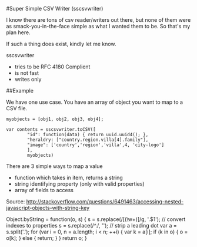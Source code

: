 #Super Simple CSV Writer (sscsvwriter)

I know there are tons of csv reader/writers out there, but none of them were as
smack-you-in-the-face simple as what I wanted them to be. So that's my plan here.

If such a thing does exist, kindly let me know. 

sscsvwriter
* tries to be RFC 4180 Complient
* is not fast
* writes only

##Example

We have one use case. You have an array of object you want to map to a CSV file.

```
myobjects = [obj1, obj2, obj3, obj4];

var contents = sscsvwriter.toCSV([
        "id": function(data) { return uuid.uuid4(); },
        "heraldry: ["country.region.villa[4].family"],
        "image": ['country','region','villa',4, 'city-logo']
        ],
        myobjects)

```

There are 3 simple ways to map a value
* function which takes in item, returns a string
* string identifying property (only with valid properties)
* array of fields to access



Source:  http://stackoverflow.com/questions/6491463/accessing-nested-javascript-objects-with-string-key

Object.byString = function(o, s) {
    s = s.replace(/\[(\w+)\]/g, '.$1'); // convert indexes to properties
    s = s.replace(/^\./, '');           // strip a leading dot
    var a = s.split('.');
    for (var i = 0, n = a.length; i < n; ++i) {
        var k = a[i];
        if (k in o) {
            o = o[k];
        } else {
            return;
        }
    }
    return o;
}

